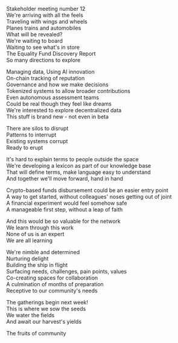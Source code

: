 Stakeholder meeting number 12  
We're arriving with all the feels  
Traveling with wings and wheels  
Planes trains and automobiles  
What will be revealed?  
We're waiting to board  
Waiting to see what's in store  
The Equality Fund Discovery Report  
So many directions to explore

Managing data, Using AI innovation  
On-chain tracking of reputation  
Governance and how we make decisions  
Tokenized systems to allow broader contributions  
Even autonomous assessment teams  
Could be real though they feel like dreams  
We're interested to explore decentralized data  
This stuff is brand new - not even in beta

There are silos to disrupt  
Patterns to interrupt  
Existing systems corrupt  
Ready to erupt

It's hard to explain terms to people outside the space  
We're developing a lexicon as part of our knowledge base  
That will define terms, make language easy to understand  
And together we'll move forward, hand in hand

Crypto-based funds disbursement could be an easier entry point  
A way to get started, without colleagues' noses getting out of joint  
A financial experiment would feel somehow safe  
A manageable first step, without a leap of faith

And this would be so valuable for the network  
We learn through this work  
None of us is an expert  
We are all learning

We're nimble and determined  
Nurturing delight  
Building the ship in flight  
Surfacing needs, challenges, pain points, values  
Co-creating spaces for collaboration  
A culmination of months of preparation  
Receptive to our community's needs

The gatherings begin next week!  
This is where we sow the seeds  
We water the fields  
And await our harvest's yields

The fruits of community